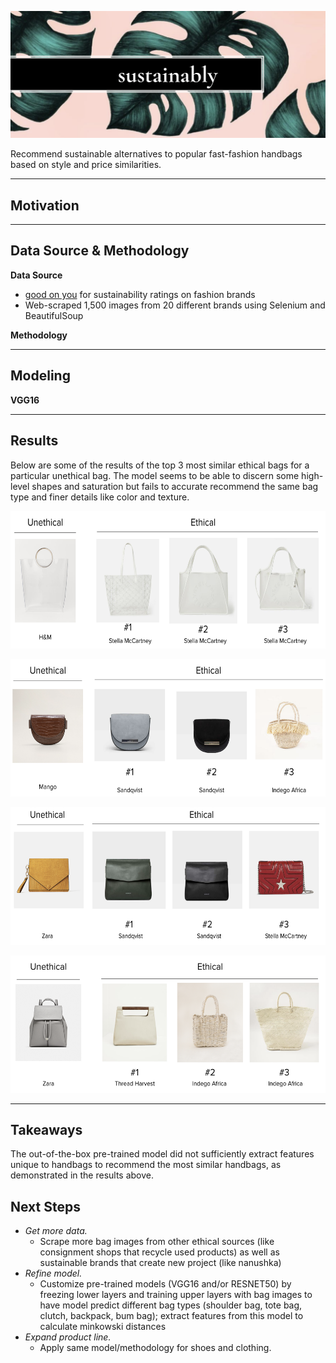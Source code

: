 ![Image](sustainably_cover1.png)

Recommend sustainable alternatives to popular fast-fashion handbags based on style and price similarities.
***
## Motivation





***
## Data Source & Methodology

__Data Source__
- [good on you](https://goodonyou.eco/) for sustainability ratings on fashion brands
- Web-scraped 1,500 images from 20 different brands using Selenium and BeautifulSoup

__Methodology__<br>


***
## Modeling

__VGG16__


***
## Results

Below are some of the results of the top 3 most similar ethical bags for a particular unethical bag. The model seems to be able to discern some high-level shapes and saturation but fails to accurate recommend the same bag type and finer details like color and texture.

<p align='center'>
 <img width="600" alt="results1" height="220" src="images/results1.png">
</p>

<p align='center'>
 <img width="600" alt="results2" height="220" src="images/results2.png">
</p>

<p align='center'>
 <img width="600" alt="results3" height="220" src="images/results3.png">
</p>

<p align='center'>
 <img width="600" alt="results4" height="220" src="images/results4.png">
</p>

***
## Takeaways

The out-of-the-box pre-trained model did not sufficiently extract features unique to handbags to recommend the most similar handbags, as demonstrated in the results above.

## Next Steps
- <i>Get more data.</i>
    - Scrape more bag images from other ethical sources (like consignment shops that recycle used products) as well as sustainable brands that create new project (like nanushka)
- <i>Refine model.</i>
    - Customize pre-trained models (VGG16 and/or RESNET50) by freezing lower layers and training upper layers with bag images to have model predict different bag types (shoulder bag, tote bag, clutch, backpack, bum bag); extract features from this model to calculate minkowski distances
- <i>Expand product line.</i>
    - Apply same model/methodology for shoes and clothing.
